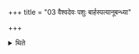 +++
title = "03 वैश्वदेवः पशुः बार्हस्पत्यानूबन्ध्या"

+++

<details><summary>थिते</summary>

वैश्वदेवः पशुः । बार्हस्पत्यानूबन्ध्या ३
</details>
